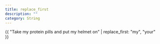 ```yaml
---
title: replace_first
description: ""
category: String
---
```


{{ "Take my protein pills and put my helmet on" | replace_first: "my", "your" }}
<!-- Output: "Take your protein pills and put my helmet on" -->
